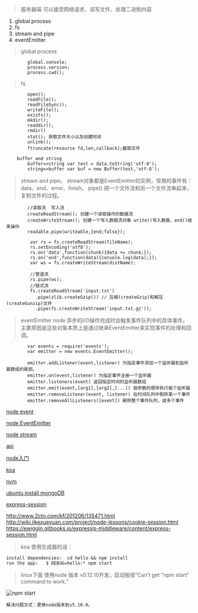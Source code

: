 > 服务器端 可以接受网络请求、读写文件、处理二进制内容

1. global process
2. fs
3. stream and pipe
4. eventEmitter

> global process

            global.console;
            process.version;
            process.cwd();            
> fs

            open();
            readFile();
            readFileSync();
            writeFile();
            exists();
            mkdir();
            readdir();
            rmdir()
            stat(); 获取文件大小以及创建时间
            unlink();
            ftruncate(resource fd,len,callback);截取文件
            
        buffer and string 
            buffer=>string var text = data.toString('utf-8');
            string=>buffer var buf = new Buffer(text,'utf-8');
            
> stream and pipe。 stream对象都是EventEmitter的实例，常用的事件有：data、end、error、finish。 pipe() 把一个文件流和另一个文件流串起来，复制文件的过程。

            //读取流  写入流
            createReadStream(); 创建一个读取操作的数据流
            createWriteStream(); 创建一个写入数据流对象 write()写入数据，end()结束操作
            readable.pipe(writeable,{end;false});
            
             var rs = fs.createReadStream(fileName);
             rs.setEncoding('utf8');
             rs.on('data',function(chunk){data += chunk;});
             rs.on('end',function(data){console.log(data);});
             var ws = fs.createWriteStream(distName);
             
             //管道流
             rs.pipe(ws);
             //链式流
             fs.createReadStream('input.txt')
               .pipe(zlib.createGzip()) // 压缩(createGzip)和解压(createGunzip)文件
               .pipe(fs.createWriteStream('input.txt.gz'));
             
> eventEmitter  node 异步的I/O操作完成时会触发事件队列中的具体事件。主要原因是这些对象本质上是通过继承EventEmitter来实现事件的处理和回调。

            var events = require('events');
            var emitter = new events.EventEmitter();
            
            emitter.addListener(event,listener) 为指定事件添加一个监听器到监听器数组的尾部。
            emitter.on(event,listener) 为指定事件注册一个监听器
            emitter.listeners(event) 返回指定时间的监听器数组
            emitter.emit(event,[arg1],[arg2],[...]) 按参数的顺序执行每个监听器
            emitter.removeListener(event, listener) 在时间队列中剔除某一个事件
            emitter.removeAllListeners([event]) 删除整个事件队列，或多个事件
            
[node event](http://www.runoob.com/nodejs/nodejs-event.html)

[node EventEmitter](http://www.alloyteam.com/2015/08/eventemitter/?utm_source=tuicool&utm_medium=referral)

[node stream](https://github.com/substack/stream-handbook#pipe)

[api](./api)

[node入门](./introduce)

[koa](./koa)

[nvm](./nvm)

[ubuntu install mongoDB](https://docs.mongodb.com/manual/tutorial/install-mongodb-on-ubuntu/)

[express-session](http://www.cnblogs.com/chenchenluo/p/4197181.html)

http://www.2cto.com/kf/201206/135471.html
http://wiki.jikexueyuan.com/project/node-lessons/cookie-session.html
https://ewiggin.gitbooks.io/expressjs-middleware/content/express-session.html


> koa 使用生成器的话：

	install dependencies:  cd hello && npm install
	run the app:   $ DEBUG=hello:* npm start

> linux下面 使用node 版本 v0.12.10开发，启动报错“Can't get "npm start" command to work.”

![npm start](./image/npm.png)

	解决问题方式：更换node版本到v5.10.0。


             
             
        
        